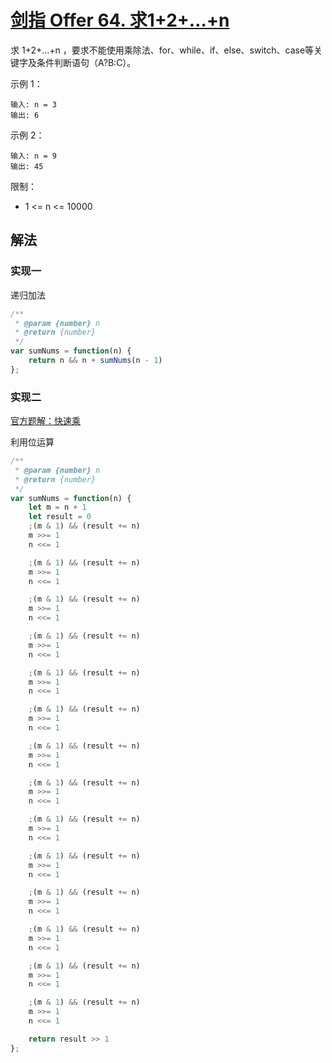 # [剑指 Offer 64. 求1+2+…+n](https://leetcode-cn.com/problems/qiu-12n-lcof/)
求 1+2+...+n ，要求不能使用乘除法、for、while、if、else、switch、case等关键字及条件判断语句（A?B:C）。

示例 1：
```
输入: n = 3
输出: 6
```
示例 2：
```
输入: n = 9
输出: 45
```

限制：

* 1 <= n <= 10000

## 解法
### 实现一
递归加法
```js
/**
 * @param {number} n
 * @return {number}
 */
var sumNums = function(n) {
    return n && n + sumNums(n - 1)
};
```
### 实现二
[官方题解：快速乘](https://leetcode-cn.com/problems/qiu-12n-lcof/solution/qiu-12n-by-leetcode-solution/)

利用位运算
```js
/**
 * @param {number} n
 * @return {number}
 */
var sumNums = function(n) {
    let m = n + 1
    let result = 0
    ;(m & 1) && (result += n)
    m >>= 1
    n <<= 1

    ;(m & 1) && (result += n)
    m >>= 1
    n <<= 1

    ;(m & 1) && (result += n)
    m >>= 1
    n <<= 1

    ;(m & 1) && (result += n)
    m >>= 1
    n <<= 1

    ;(m & 1) && (result += n)
    m >>= 1
    n <<= 1

    ;(m & 1) && (result += n)
    m >>= 1
    n <<= 1

    ;(m & 1) && (result += n)
    m >>= 1
    n <<= 1

    ;(m & 1) && (result += n)
    m >>= 1
    n <<= 1

    ;(m & 1) && (result += n)
    m >>= 1
    n <<= 1

    ;(m & 1) && (result += n)
    m >>= 1
    n <<= 1

    ;(m & 1) && (result += n)
    m >>= 1
    n <<= 1

    ;(m & 1) && (result += n)
    m >>= 1
    n <<= 1

    ;(m & 1) && (result += n)
    m >>= 1
    n <<= 1

    ;(m & 1) && (result += n)
    m >>= 1
    n <<= 1

    return result >> 1
};
```
